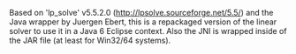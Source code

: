 Based on 'lp\_solve' v5.5.2.0 (http://lpsolve.sourceforge.net/5.5/) and the Java wrapper by Juergen Ebert, this is a repackaged version of the linear solver to use it in a Java 6 Eclipse context. Also the JNI is wrapped inside of the JAR file (at least for Win32/64 systems).